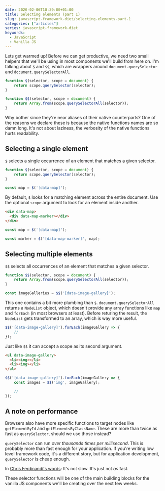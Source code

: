 ```yaml
---
date: 2020-02-06T10:39:00+01:00
title: Selecting elements (part 1)
slug: javascript-framework-diet/selecting-elements-part-1
categories: ["articles"]
series: javascript-framework-diet
keywords:
  - JavaScript
  - Vanilla JS
---
```


Lets get warmed up! Before we can get productive, we need two small helpers that we'll be using in most components we'll build from here on. I'm talking about `$` and `$$`, which are wrappers around `document.querySelector` and `document.querySelectorAll`.

<!--more-->

```js
function $(selector, scope = document) {
    return scope.querySelector(selector);
}

function $$(selector, scope = document) {
    return Array.from(scope.querySelectorAll(selector));
}
```

Why bother since they're near aliases of their native counterparts? One of the reasons we declare these is because the native functions names are so damn long. It's not about laziness, the verbosity of the native functions hurts readability.

## Selecting a single element

`$` selects a single occurrence of an element that matches a given selector.

```js
function $(selector, scope = document) {
    return scope.querySelector(selector);
}

const map = $('[data-map]');
```

By default, `$` looks for a matching element across the entire document. Use the optional `scope` argument to look for an element inside another.

```html
<div data-map>
  <div data-map-marker></div>
</div>
```

```js
const map = $('[data-map]');

const marker = $('[data-map-marker]', map);
```

## Selecting multiple elements

`$$` selects all occurrences of an element that matches a given selector.

```js
function $$(selector, scope = document) {
    return Array.from(scope.querySelectorAll(selector));
}

const imageGalleries = $$('[data-image-gallery]');
```

This one contains a bit more plumbing than `$`.  `document.querySelectorAll` returns a `NodeList` object, which doesn't provide any array functions like `map` and `forEach` (in most browsers at least). Before returing the result, the `NodeList` gets transformed to an array, which is way more useful.

```js
$$('[data-image-gallery]').forEach(imageGallery => {
    //
});
```

Just like `$$` it can accept a scope as its second argument.

```html
<ul data-image-gallery>
  <li><img></li>
  <li><img></li>
</ul>
```

```js
$$('[data-image-gallery]').forEach(imageGallery => {
    const images = $$('img', imageGallery);

    //
});
```

## A note on performance

Browsers also have more specific functions to target nodes like `getElementById` and `getElementsByClassName`. These are more than twice as fast as `querySelector`, should we use those instead?

`querySelector` can run _over thousands times per millisecond_. This is probably more than fast enough for your application. If you're writing low level framework code, it's a different story, but for application development, `querySelector` is cheap enough.

In [Chris Ferdinandi's words](https://gomakethings.com/javascript-selector-performance/): It's not slow. It's just not _as_ fast.

These selector functions will be one of the main building blocks for the vanilla JS components we'll be creating over the next few weeks.
